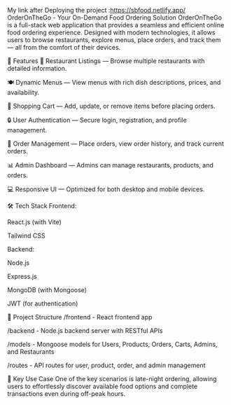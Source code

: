 My link after Deploying the project :https://sbfood.netlify.app/
OrderOnTheGo - Your On-Demand Food Ordering Solution
OrderOnTheGo is a full-stack web application that provides a seamless and efficient online food ordering experience. Designed with modern technologies, it allows users to browse restaurants, explore menus, place orders, and track them — all from the comfort of their devices.

🌟 Features
🏪 Restaurant Listings — Browse multiple restaurants with detailed information.

🍽 Dynamic Menus — View menus with rich dish descriptions, prices, and availability.

🛒 Shopping Cart — Add, update, or remove items before placing orders.

🔒 User Authentication — Secure login, registration, and profile management.

🧾 Order Management — Place orders, view order history, and track current orders.

📊 Admin Dashboard — Admins can manage restaurants, products, and orders.

💻 Responsive UI — Optimized for both desktop and mobile devices.

🛠 Tech Stack
Frontend:

React.js (with Vite)

Tailwind CSS

Backend:

Node.js

Express.js

MongoDB (with Mongoose)

JWT (for authentication)

🔗 Project Structure
/frontend - React frontend app

/backend - Node.js backend server with RESTful APIs

/models - Mongoose models for Users, Products, Orders, Carts, Admins, and Restaurants

/routes - API routes for user, product, order, and admin management

🚀 Key Use Case
One of the key scenarios is late-night ordering, allowing users to effortlessly discover available food options and complete transactions even during off-peak hours.
